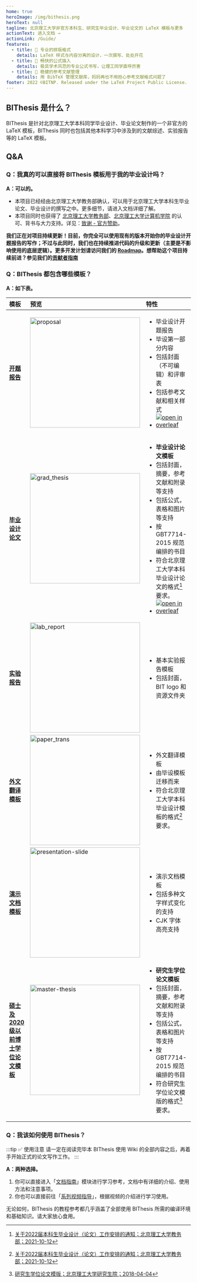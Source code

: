```yaml
---
home: true
heroImage: /img/bithesis.png
heroText: null
tagline: 北京理工大学非官方本科生、研究生毕业设计、毕业论文的 LaTeX 模板与更多
actionText: 进入文档 →
actionLink: /Guide/
features:
  - title: 📝 专业的排版格式
    details: LaTeX 样式与内容分离的设计，一次撰写、处处开花
  - title: 🔣 畅快的公式插入
    details: 极具学术风范的专业公式书写，让理工同学直呼厉害
  - title: 🚀 稳健的参考文献管理
    details: 用 BibTeX 管理文献库，妈妈再也不用担心参考文献格式问题了
footer: 2022 ©BITNP. Released under the LaTeX Project Public License.
---
```


## BIThesis 是什么？

BIThesis 是针对北京理工大学本科同学毕业设计、毕业论文制作的一个非官方的 LaTeX 模板，BIThesis 同时也包括其他本科学习中涉及到的文献综述、实验报告等的 LaTeX 模板。

## Q&A

### Q：我真的可以直接将 BIThesis 模板用于我的毕业设计吗？

**A：可以的。**

- 本项目已经经由北京理工大学教务部确认，可以用于北京理工大学本科生毕业论文、毕业设计的撰写之中。更多细节，请进入文档详细了解。
- 本项目同时也获得了 [北京理工大学教务部](http://jwc.bit.edu.cn/)、[北京理工大学计算机学院](http://cs.bit.edu.cn/) 的认可、背书与大力支持。详见：[致谢 - 官方赞助](/Guide/5-Acknowledgements/Acknowledgements)。

**我们正在对项目持续更新！目前，你完全可以使用现有的版本开始你的毕业设计开题报告的写作；不过与此同时，我们也在持续推进代码的升级和更新（主要是不影响使用的底层逻辑）。更多开发计划请访问我们的 [Roadmap](https://github.com/BITNP/BIThesis/projects)。想帮助这个项目持续前进？参见我们的[贡献者指南](./contributing-zh.md)**

### Q：BIThesis 都包含哪些模板？

**A：如下表。**

| 模板                                        | 预览                                                                                            | 特性                                                                                                                                                                                                                                                                                                                                                                                                                                                                                                | 维护人                                                                  |
| :------------------------------------------ | :---------------------------------------------------------------------------------------------- | :-------------------------------------------------------------------------------------------------------------------------------------------------------------------------------------------------------------------------------------------------------------------------------------------------------------------------------------------------------------------------------------------------------------------------------------------------------------------------------------------------- | :---------------------------------------------                          |
| **[开题报告](https://github.com/BITNP/BIThesis-scaffold/tree/main/proposal-report)**<br>       | <img src="https://i.loli.net/2020/02/05/HfZUaGqWSjrATbe.png" width="300px" alt="proposal" />    | <ul><li>毕业设计开题报告</li><li>毕设第一部分内容</li><li>包括封面（不可编辑）和评审表</li><li>包括参考文献和相关样式</li><li>[![open in overleaf](https://img.shields.io/badge/open%20in-Overleaf-46a247?logo=overleaf&logoColor=white&labelColor=2b2b2b)](https://www.overleaf.com/latex/templates/bei-jing-li-gong-da-xue-ben-ke-sheng-bi-ye-lun-wen-kai-ti-bao-gao-mo-ban/dgqdjptfqtrn)</li></ul>                                                                                               | [@北京理工大学网络开拓者协会 BIThesis 工作组](https://github.com/BITNP) |
| **[毕业设计论文](https://github.com/BITNP/BIThesis-scaffold/tree/main/graduation-thesis)**<br> | <img src="https://i.loli.net/2020/03/01/hISQql1W6oFgKsC.png" width="300px" alt="grad_thesis" /> | <ul><li>**毕业设计论文模板**</li><li>包括封面，摘要，参考文献和附录等支持</li><li>包括公式，表格和图片等支持</li><li>按 GBT7714-2015 规范编排的书目</li><li>符合北京理工大学本科毕业设计论文的格式[^2]要求。</li><li>[![open in overleaf](https://img.shields.io/badge/open%20in-Overleaf-46a247?logo=overleaf&logoColor=white&labelColor=2b2b2b)](https://www.overleaf.com/latex/templates/bei-jing-li-gong-da-xue-ben-ke-sheng-bi-ye-she-ji-lun-wen-mo-ban/mwhjgqsncxxg)</li></ul> | [@北京理工大学网络开拓者协会 BIThesis 工作组](https://github.com/BITNP) |
| **[实验报告](https://github.com/BITNP/BIThesis-scaffold/tree/main/lab-report)**<br>            | <img src="https://i.loli.net/2020/03/08/txzGcKv9YSel3IX.png" width="300px" alt="lab_report" />  | <ul><li>基本实验报告模板</li><li>包括封面，BIT logo 和资源文件夹</li></ul>                                                                                                                                                                                                                                                                                                                                                                                                                          | [@北京理工大学网络开拓者协会 BIThesis 工作组](https://github.com/BITNP) |
| **[外文翻译模板](https://github.com/BITNP/BIThesis-scaffold/tree/main/paper-translation)**<br>            | <img src="https://s2.loli.net/2022/01/01/q1sxEVtorRDOFcJ.png" width="300px" alt="paper_trans" />  | <ul><li>外文翻译模板</li><li>由毕设模板迁移而来</li><li>符合北京理工大学本科毕业设计模板的格式[^2]要求。</li></ul>                                                                                                                                                                                                                                                                                                                                                                                                                          | [@北京理工大学网络开拓者协会 BIThesis 工作组](https://github.com/BITNP) |
| **[演示文档模板](https://github.com/BITNP/BIThesis-scaffold/tree/main/presentation-slide)**<br>            | <img src="https://s2.loli.net/2022/01/02/ezCsDZnYf2LHSIk.png" width="300px" alt="presentation-slide" />  | <ul><li>演示文档模板</li><li>包括多种文字样式变化的支持</li><li>CJK 字体高亮支持</li></ul>                                                                                                                                                                                                                                                                                                                                                                                                                          | [@北京理工大学网络开拓者协会 BIThesis 工作组](https://github.com/BITNP) |
| **[硕士及2020级以前博士学位论文模板](https://github.com/BITNP/BIThesis-scaffold/tree/main/master-thesis)**<br> | <img src="https://s2.loli.net/2022/03/29/MbXe7dFnDNxUuTa.png" width="300px" alt="master-thesis" />| <ul><li>**研究生学位论文模板**</li><li>包括封面，摘要，参考文献和附录等支持</li><li>包括公式，表格和图片等支持</li><li>按 GBT7714-2015 规范编排的书目</li><li>符合研究生学位论文模版的格式[^1]要求。</li></ul> | [@北京理工大学网络开拓者协会 BIThesis 工作组](https://github.com/BITNP)|

### Q：我该如何使用 BIThesis？

:::tip ✅ 使用注意
请一定在阅读完毕本 BIThesis 使用 Wiki 的全部内容之后，再着手开始正式的论文写作工作。
:::

**A：两种选择。**

1. 你可以直接进入「[文档指南](/Guide/)」模块进行学习参考，文档中有详细的介绍、使用方法和注意事项。
2. 你也可以直接前往「[系列视频指导](/Video/)」，根据视频的介绍进行学习使用。

无论如何，BIThesis 的教程参考都几乎涵盖了全部使用 BIThesis 所需的编译环境和基础知识。请大家放心食用。

[^2]: [关于2022届本科生毕业设计（论文）工作安排的通知；北京理工大学教务部；2021-10-12](https://jwc.bit.edu.cn/sjjx/bysj/e06605ca60ec480d80bd6497560f70f7.htm)
[^1]: [研究生学位论文模版；北京理工大学研究生院；2018-04-04](https://grd.bit.edu.cn/xwgz/xwgz2/wjxz_xwgz/b119746.htm)
